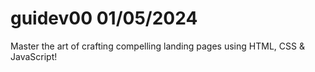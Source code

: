 # guidev00 01/05/2024
Master the art of crafting compelling landing pages using HTML, CSS &amp; JavaScript!
